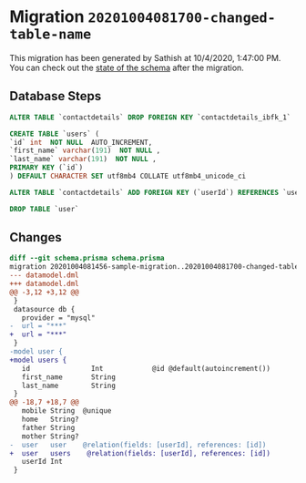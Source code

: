 # Migration `20201004081700-changed-table-name`

This migration has been generated by Sathish at 10/4/2020, 1:47:00 PM.
You can check out the [state of the schema](./schema.prisma) after the migration.

## Database Steps

```sql
ALTER TABLE `contactdetails` DROP FOREIGN KEY `contactdetails_ibfk_1`

CREATE TABLE `users` (
`id` int  NOT NULL  AUTO_INCREMENT,
`first_name` varchar(191)  NOT NULL ,
`last_name` varchar(191)  NOT NULL ,
PRIMARY KEY (`id`)
) DEFAULT CHARACTER SET utf8mb4 COLLATE utf8mb4_unicode_ci

ALTER TABLE `contactdetails` ADD FOREIGN KEY (`userId`) REFERENCES `users`.`users`(`id`) ON DELETE CASCADE ON UPDATE CASCADE

DROP TABLE `user`
```

## Changes

```diff
diff --git schema.prisma schema.prisma
migration 20201004081456-sample-migration..20201004081700-changed-table-name
--- datamodel.dml
+++ datamodel.dml
@@ -3,12 +3,12 @@
 }
 datasource db {
   provider = "mysql"
-  url = "***"
+  url = "***"
 }
-model user {
+model users {
   id               Int            @id @default(autoincrement())
   first_name       String
   last_name        String
 }
@@ -18,7 +18,7 @@
   mobile String  @unique
   home   String?
   father String
   mother String?
-  user   user    @relation(fields: [userId], references: [id])
+  user   users    @relation(fields: [userId], references: [id])
   userId Int
 }
```


